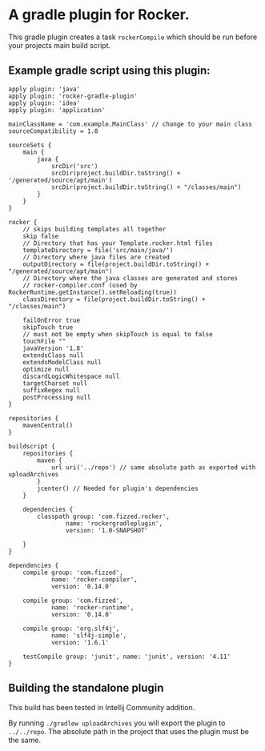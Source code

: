 # A gradle plugin for Rocker.

This gradle plugin creates a task `rockerCompile` which should be run before your projects
main build script.

## Example gradle script using this plugin:

```
apply plugin: 'java'
apply plugin: 'rocker-gradle-plugin'
apply plugin: 'idea'
apply plugin: 'application'

mainClassName = 'com.example.MainClass' // change to your main class
sourceCompatibility = 1.8

sourceSets {
    main {
        java {
            srcDir('src')
            srcDir(project.buildDir.toString() + '/generated/source/apt/main')
            srcDir(project.buildDir.toString() + "/classes/main")
        }
    }
}

rocker {
    // skips building templates all together
    skip false
    // Directory that has your Template.rocker.html files
    templateDirectory = file('src/main/java/')
    // Directory where java files are created
    outputDirectory = file(project.buildDir.toString() + "/generated/source/apt/main")
    // Directory where the java classes are generated and stores 
    // rocker-compiler.conf (used by RockerRuntime.getInstance().setReloading(true))
    classDirectory = file(project.buildDir.toString() + "/classes/main")

    failOnError true
    skipTouch true
    // must not be empty when skipTouch is equal to false
    touchFile ""
    javaVersion '1.8'
    extendsClass null
    extendsModelClass null
    optimize null
    discardLogicWhitespace null
    targetCharset null
    suffixRegex null
    postProcessing null
}

repositories {
    mavenCentral()
}

buildscript {
    repositories {
        maven {
            url uri('../repo') // same absolute path as exported with uploadArchives
        }
        jcenter() // Needed for plugin's dependencies
    }

    dependencies {
        classpath group: 'com.fizzed.rocker',
                name: 'rockergradleplugin',
                version: '1.0-SNAPSHOT'

    }
}

dependencies {
    compile group: 'com.fizzed',
            name: 'rocker-compiler',
            version: '0.14.0'

    compile group: 'com.fizzed',
            name: 'rocker-runtime',
            version: '0.14.0'

    compile group: 'org.slf4j',
            name: 'slf4j-simple',
            version: '1.6.1'

    testCompile group: 'junit', name: 'junit', version: '4.11'
}
```

## Building the standalone plugin
This build has been tested in Intellij Community addition.

By running `./gradlew uploadArchives` you will export the plugin to `../../repo`. The absolute path in the project that uses the plugin must be the same.

